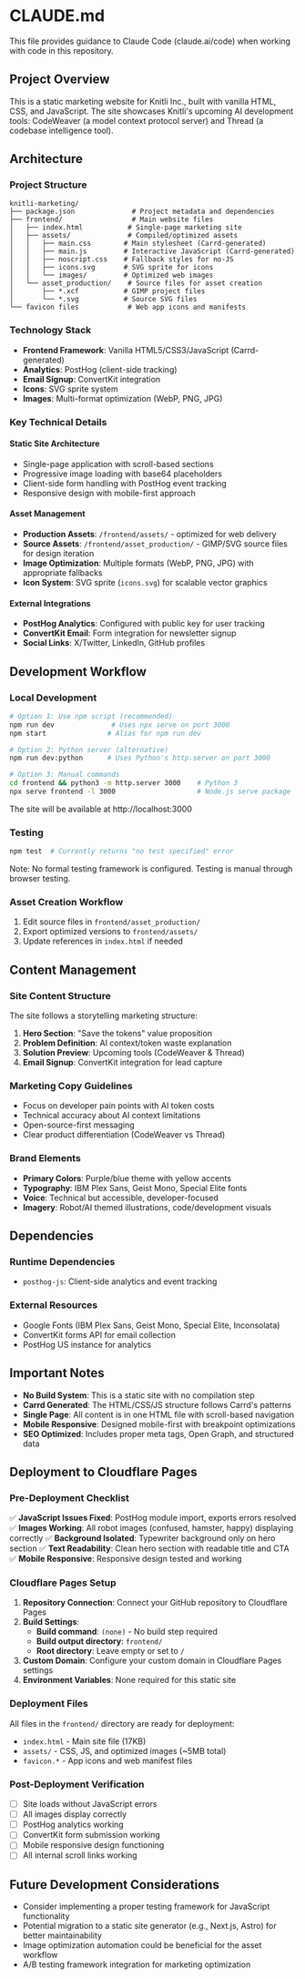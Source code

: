 # CLAUDE.md

This file provides guidance to Claude Code (claude.ai/code) when working with code in this repository.

## Project Overview

This is a static marketing website for Knitli Inc., built with vanilla HTML, CSS, and JavaScript. The site showcases Knitli's upcoming AI development tools: CodeWeaver (a model context protocol server) and Thread (a codebase intelligence tool).

## Architecture

### Project Structure
```
knitli-marketing/
├── package.json              # Project metadata and dependencies
├── frontend/                 # Main website files
│   ├── index.html           # Single-page marketing site
│   ├── assets/              # Compiled/optimized assets
│   │   ├── main.css        # Main stylesheet (Carrd-generated)
│   │   ├── main.js         # Interactive JavaScript (Carrd-generated)
│   │   ├── noscript.css    # Fallback styles for no-JS
│   │   ├── icons.svg       # SVG sprite for icons
│   │   └── images/         # Optimized web images
│   └── asset_production/    # Source files for asset creation
│       ├── *.xcf           # GIMP project files
│       └── *.svg           # Source SVG files
└── favicon files            # Web app icons and manifests
```

### Technology Stack
- **Frontend Framework**: Vanilla HTML5/CSS3/JavaScript (Carrd-generated)
- **Analytics**: PostHog (client-side tracking)
- **Email Signup**: ConvertKit integration
- **Icons**: SVG sprite system
- **Images**: Multi-format optimization (WebP, PNG, JPG)

### Key Technical Details

#### Static Site Architecture
- Single-page application with scroll-based sections
- Progressive image loading with base64 placeholders
- Client-side form handling with PostHog event tracking
- Responsive design with mobile-first approach

#### Asset Management
- **Production Assets**: `/frontend/assets/` - optimized for web delivery
- **Source Assets**: `/frontend/asset_production/` - GIMP/SVG source files for design iteration
- **Image Optimization**: Multiple formats (WebP, PNG, JPG) with appropriate fallbacks
- **Icon System**: SVG sprite (`icons.svg`) for scalable vector graphics

#### External Integrations
- **PostHog Analytics**: Configured with public key for user tracking
- **ConvertKit Email**: Form integration for newsletter signup
- **Social Links**: X/Twitter, LinkedIn, GitHub profiles

## Development Workflow

### Local Development
```bash
# Option 1: Use npm script (recommended)
npm run dev              # Uses npx serve on port 3000
npm start               # Alias for npm run dev

# Option 2: Python server (alternative)
npm run dev:python      # Uses Python's http.server on port 3000

# Option 3: Manual commands
cd frontend && python3 -m http.server 3000    # Python 3
npx serve frontend -l 3000                    # Node.js serve package
```

The site will be available at http://localhost:3000

### Testing
```bash
npm test  # Currently returns "no test specified" error
```
Note: No formal testing framework is configured. Testing is manual through browser testing.

### Asset Creation Workflow
1. Edit source files in `frontend/asset_production/`
2. Export optimized versions to `frontend/assets/`
3. Update references in `index.html` if needed

## Content Management

### Site Content Structure
The site follows a storytelling marketing structure:
1. **Hero Section**: "Save the tokens" value proposition
2. **Problem Definition**: AI context/token waste explanation
3. **Solution Preview**: Upcoming tools (CodeWeaver & Thread)
4. **Email Signup**: ConvertKit integration for lead capture

### Marketing Copy Guidelines
- Focus on developer pain points with AI token costs
- Technical accuracy about AI context limitations
- Open-source-first messaging
- Clear product differentiation (CodeWeaver vs Thread)

### Brand Elements
- **Primary Colors**: Purple/blue theme with yellow accents
- **Typography**: IBM Plex Sans, Geist Mono, Special Elite fonts
- **Voice**: Technical but accessible, developer-focused
- **Imagery**: Robot/AI themed illustrations, code/development visuals

## Dependencies

### Runtime Dependencies
- `posthog-js`: Client-side analytics and event tracking

### External Resources
- Google Fonts (IBM Plex Sans, Geist Mono, Special Elite, Inconsolata)
- ConvertKit forms API for email collection
- PostHog US instance for analytics

## Important Notes

- **No Build System**: This is a static site with no compilation step
- **Carrd Generated**: The HTML/CSS/JS structure follows Carrd's patterns
- **Single Page**: All content is in one HTML file with scroll-based navigation
- **Mobile Responsive**: Designed mobile-first with breakpoint optimizations
- **SEO Optimized**: Includes proper meta tags, Open Graph, and structured data

## Deployment to Cloudflare Pages

### Pre-Deployment Checklist
✅ **JavaScript Issues Fixed**: PostHog module import, exports errors resolved
✅ **Images Working**: All robot images (confused, hamster, happy) displaying correctly
✅ **Background Isolated**: Typewriter background only on hero section
✅ **Text Readability**: Clean hero section with readable title and CTA
✅ **Mobile Responsive**: Responsive design tested and working

### Cloudflare Pages Setup
1. **Repository Connection**: Connect your GitHub repository to Cloudflare Pages
2. **Build Settings**:
   - **Build command**: `(none)` - No build step required
   - **Build output directory**: `frontend/`
   - **Root directory**: Leave empty or set to `/`
3. **Custom Domain**: Configure your custom domain in Cloudflare Pages settings
4. **Environment Variables**: None required for this static site

### Deployment Files
All files in the `frontend/` directory are ready for deployment:
- `index.html` - Main site file (17KB)
- `assets/` - CSS, JS, and optimized images (~5MB total)
- `favicon.*` - App icons and web manifest files

### Post-Deployment Verification
- [ ] Site loads without JavaScript errors
- [ ] All images display correctly
- [ ] PostHog analytics working
- [ ] ConvertKit form submission working
- [ ] Mobile responsive design functioning
- [ ] All internal scroll links working

## Future Development Considerations

- Consider implementing a proper testing framework for JavaScript functionality
- Potential migration to a static site generator (e.g., Next.js, Astro) for better maintainability
- Image optimization automation could be beneficial for the asset workflow
- A/B testing framework integration for marketing optimization